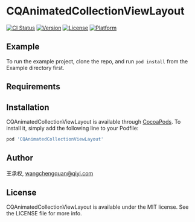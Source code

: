 # CQAnimatedCollectionViewLayout

[![CI Status](https://img.shields.io/travis/王承权/CQAnimatedCollectionViewLayout.svg?style=flat)](https://travis-ci.org/王承权/CQAnimatedCollectionViewLayout)
[![Version](https://img.shields.io/cocoapods/v/CQAnimatedCollectionViewLayout.svg?style=flat)](https://cocoapods.org/pods/CQAnimatedCollectionViewLayout)
[![License](https://img.shields.io/cocoapods/l/CQAnimatedCollectionViewLayout.svg?style=flat)](https://cocoapods.org/pods/CQAnimatedCollectionViewLayout)
[![Platform](https://img.shields.io/cocoapods/p/CQAnimatedCollectionViewLayout.svg?style=flat)](https://cocoapods.org/pods/CQAnimatedCollectionViewLayout)

## Example

To run the example project, clone the repo, and run `pod install` from the Example directory first.

## Requirements

## Installation

CQAnimatedCollectionViewLayout is available through [CocoaPods](https://cocoapods.org). To install
it, simply add the following line to your Podfile:

```ruby
pod 'CQAnimatedCollectionViewLayout'
```

## Author

王承权, wangchengquan@qiyi.com

## License

CQAnimatedCollectionViewLayout is available under the MIT license. See the LICENSE file for more info.
